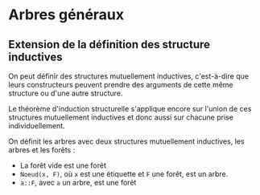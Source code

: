 # Arbres généraux
## Extension de la définition des structure inductives
On peut définir des structures mutuellement inductives, c'est-à-dire
que leurs constructeurs peuvent prendre des arguments de cette même structure ou
d'une autre structure.

Le théorème d'induction structurelle s'applique encore sur l'union de ces
structures mutuellement inductives et donc aussi sur chacune prise
individuellement.

On définit les arbres avec deux structures mutuellement inductives, les arbres
et les forêts :
- La forêt vide est une forêt
- `Noeud(x, F)`, où `x` est une étiquette et `F` une forêt, est un arbre.
- `a::F`, avec `a` un arbre, est une forêt
